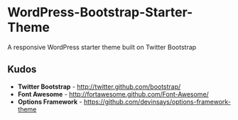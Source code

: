 WordPress-Bootstrap-Starter-Theme
=================================

A responsive WordPress starter theme built on Twitter Bootstrap

Kudos
-----
+ **Twitter Bootstrap** - http://twitter.github.com/bootstrap/
+ **Font Awesome** - http://fortawesome.github.com/Font-Awesome/
+ **Options Framework** - https://github.com/devinsays/options-framework-theme